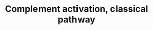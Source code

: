 ---
annotations:
- type: Pathway Ontology
  value: classical complement pathway
- type: Pathway Ontology
  value: regulatory pathway
authors:
- MaintBot
- Ariutta
- Eweitz
description: ''
last-edited: 2021-05-24
organisms:
- Gallus gallus
redirect_from:
- /index.php/Pathway:WP751
- /instance/WP751
schema-jsonld:
- '@context': https://schema.org/
  '@id': https://wikipathways.github.io/pathways/WP751.html
  '@type': Dataset
  creator:
    '@type': Organization
    name: WikiPathways
  description: ''
  keywords:
  - C1R
  - C1QB
  - C1S
  - C5
  - C1QC
  - C4B
  - H2O
  - C6
  - C8B
  - C1QA
  - DAF
  - C7
  - C9
  - MASP1
  - C3
  - C4A
  - C2
  - C8A
  license: CC0
  name: Complement activation, classical pathway
seo: CreativeWork
title: Complement activation, classical pathway
wpid: WP751
---